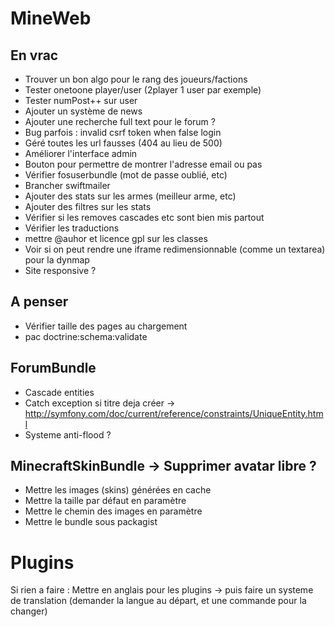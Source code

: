 MineWeb
=======

En vrac
-------

  * Trouver un bon algo pour le rang des joueurs/factions
  * Tester onetoone player/user (2player 1 user par exemple)
  * Tester numPost++ sur user
  * Ajouter un système de news
  * Ajouter une recherche full text pour le forum ?
  * Bug parfois : invalid csrf token when false login
  * Géré toutes les url fausses (404 au lieu de 500)
  * Améliorer l'interface admin
  * Bouton pour permettre de montrer l'adresse email ou pas
  * Vérifier fosuserbundle (mot de passe oublié, etc)
  * Brancher swiftmailer
  * Ajouter des stats sur les armes (meilleur arme, etc)
  * Ajouter des filtres sur les stats
  * Vérifier si les removes cascades etc sont bien mis partout
  * Vérifier les traductions
  * mettre @auhor et licence gpl sur les classes
  * Voir si on peut rendre une iframe redimensionnable (comme un textarea) pour la dynmap
  * Site responsive ?

A penser
----------------

  * Vérifier taille des pages au chargement
  * pac doctrine:schema:validate

ForumBundle
-----------

  * Cascade entities
  * Catch exception si titre deja créer -> http://symfony.com/doc/current/reference/constraints/UniqueEntity.html
  * Systeme anti-flood ?

MinecraftSkinBundle -> Supprimer avatar libre ? 
-------------------

  * Mettre les images (skins) générées en cache
  * Mettre la taille par défaut en paramètre
  * Mettre le chemin des images en paramètre
  * Mettre le bundle sous packagist

Plugins
=======

Si rien a faire : Mettre en anglais pour les plugins -> puis faire un systeme de translation (demander la langue au départ, et une commande pour la changer)
